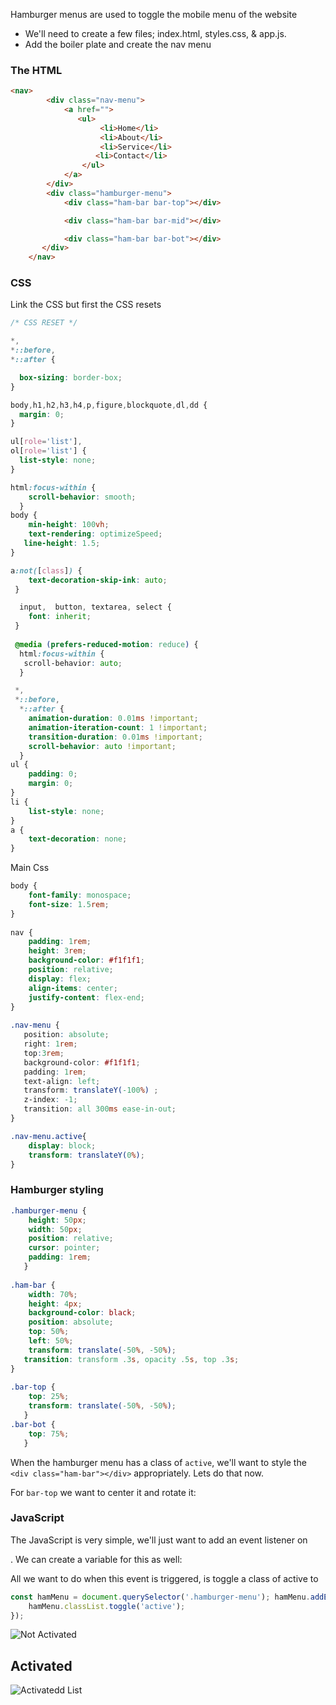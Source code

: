 Hamburger menus are used to toggle the mobile menu of the website

- We'll need to create a few files; index.html, styles.css, & app.js.
- Add the boiler plate and create the nav menu

### The HTML
```html
<nav>
        <div class="nav-menu">
            <a href="">
               <ul>
                    <li>Home</li>
                    <li>About</li>
                    <li>Service</li>
                   <li>Contact</li>
                </ul>
            </a>
        </div>
        <div class="hamburger-menu">
            <div class="ham-bar bar-top"></div>

            <div class="ham-bar bar-mid"></div>

            <div class="ham-bar bar-bot"></div>
       </div>
    </nav>
```

### CSS
Link the CSS
but first the CSS resets

```css
/* CSS RESET */

*,
*::before,
*::after {

  box-sizing: border-box;
}

body,h1,h2,h3,h4,p,figure,blockquote,dl,dd {
  margin: 0;
}

ul[role='list'],
ol[role='list'] {
  list-style: none;
}

html:focus-within {
    scroll-behavior: smooth;
  }  
body {
    min-height: 100vh;
    text-rendering: optimizeSpeed;
   line-height: 1.5;
}

a:not([class]) {
    text-decoration-skip-ink: auto;
 }

  input,  button, textarea, select {
    font: inherit;
 }
  
 @media (prefers-reduced-motion: reduce) {
  html:focus-within {
   scroll-behavior: auto;
  }

 *,
 *::before,
  *::after {
    animation-duration: 0.01ms !important;
    animation-iteration-count: 1 !important;
    transition-duration: 0.01ms !important;
    scroll-behavior: auto !important;
  } 
ul {
    padding: 0;
    margin: 0;
}  
li {
    list-style: none;
}  
a {
    text-decoration: none;
}
```

Main Css

```css
body {
    font-family: monospace;
    font-size: 1.5rem;
}
  
nav {
    padding: 1rem;
    height: 3rem;
    background-color: #f1f1f1;
    position: relative;
    display: flex;
    align-items: center;
    justify-content: flex-end;
}
  
.nav-menu {
   position: absolute;
   right: 1rem;
   top:3rem;
   background-color: #f1f1f1;
   padding: 1rem;
   text-align: left;
   transform: translateY(-100%) ;
   z-index: -1;	 
   transition: all 300ms ease-in-out;
}

.nav-menu.active{
    display: block;
    transform: translateY(0%);
}
```

### Hamburger styling

```css
.hamburger-menu {
    height: 50px;
    width: 50px;
    position: relative;
    cursor: pointer;
    padding: 1rem;
   }
  
.ham-bar {
    width: 70%;
    height: 4px;
    background-color: black;
    position: absolute;
    top: 50%;
    left: 50%;
    transform: translate(-50%, -50%);
   transition: transform .3s, opacity .5s, top .3s;
}
  
.bar-top {
    top: 25%;
    transform: translate(-50%, -50%);
   }  
.bar-bot {
    top: 75%;
   }
```

When the hamburger menu has a class of `active`, we'll want to style the `<div class="ham-bar"></div>` appropriately. Lets do that now.

For `bar-top` we want to center it and rotate it:

### JavaScript
The JavaScript is very simple, we'll just want to add an event listener on <div class="hamburger-menu"></div>. We can create a variable for this as well:

All we want to do when this event is triggered, is toggle a class of active to <div class="hamburger-menu"></div>

```js
const hamMenu = document.querySelector('.hamburger-menu'); hamMenu.addEventListener('click', () => { 
	hamMenu.classList.toggle('active');
});
```

![Not Activated](../../../../../../D:/Obsidian%20Vault/Obsidian%20Vault/Web%20Developer/What%20I've%20Learned/Hamburger%20menu/Pasted%20image%2020221109204753.png)


## Activated

![Activatedd List](../../../../../../D:/Obsidian%20Vault/Obsidian%20Vault/Web%20Developer/What%20I've%20Learned/Hamburger%20menu/Pasted%20image%2020221109210526.png)

